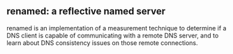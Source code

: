 renamed: a reflective named server
----------------------------------

renamed is an implementation of a measurement technique to determine if
a DNS client is capable of communicating with a remote DNS server, and to
learn about DNS consistency issues on those remote connections.
